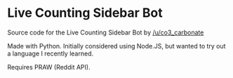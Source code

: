 # Live Counting Sidebar Bot

Source code for the Live Counting Sidebar Bot by [/u/co3_carbonate](https://www.reddit.com/user/co3_carbonate/)

Made with Python. Initially considered using Node.JS, but wanted to try out a language I recently learned.

Requires PRAW (Reddit API).